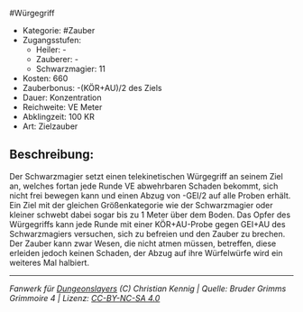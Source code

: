 #Würgegriff  
- Kategorie: #Zauber  
- Zugangsstufen:  
  - Heiler: -  
  - Zauberer: -  
  - Schwarzmagier: 11  
- Kosten: 660  
- Zauberbonus: -(KÖR+AU)/2 des Ziels  
- Dauer: Konzentration  
- Reichweite: VE Meter  
- Abklingzeit: 100 KR  
- Art: Zielzauber     

## Beschreibung:
Der Schwarzmagier setzt einen telekinetischen Würgegriff an seinem Ziel an, welches fortan jede Runde VE abwehrbaren Schaden bekommt, sich nicht frei bewegen kann und einen Abzug von -GEI/2 auf alle Proben erhält. Ein Ziel mit der gleichen Größenkategorie wie der Schwarzmagier oder kleiner schwebt dabei sogar bis zu 1 Meter über dem Boden. Das Opfer des Würgegriffs kann jede Runde mit einer KÖR+AU-Probe gegen GEI+AU des Schwarzmagiers versuchen, sich zu befreien und den Zauber zu brechen.<br>Der Zauber kann zwar Wesen, die nicht atmen müssen, betreffen, diese erleiden jedoch keinen Schaden, der Abzug auf ihre Würfelwürfe wird ein weiteres Mal halbiert.


___
*Fanwerk für [Dungeonslayers](https://www.dungeonslayers.net/) (C) Christian Kennig | Quelle: Bruder Grimms Grimmoire 4 | Lizenz: [CC-BY-NC-SA 4.0](https://creativecommons.org/licenses/by-nc-sa/4.0/deed.de)*